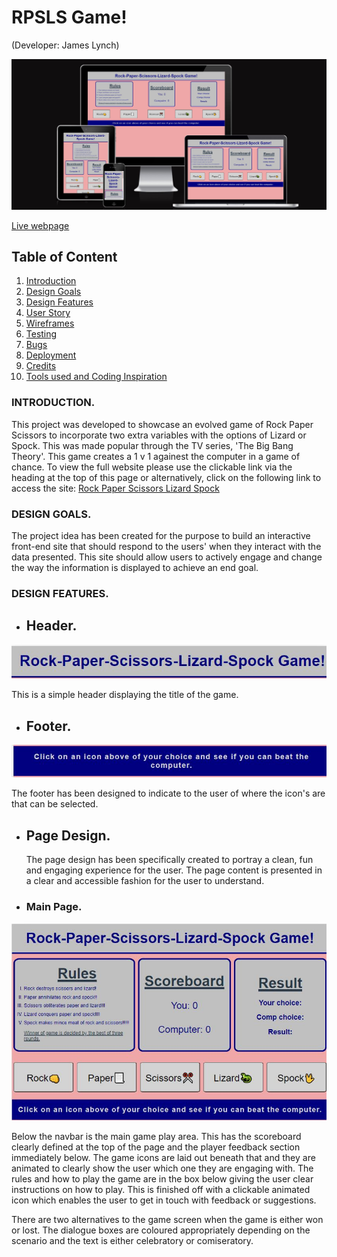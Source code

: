 # RPSLS Game!
(Developer: James Lynch)

![Mockup image](docs/am-i-responsive.JPG)

[Live webpage](https://jamsey911.github.io/RPSLS_MP2/index.html)

## Table of Content

1. [Introduction](#introduction)
2. [Design Goals](#design-goals)
3. [Design Features](#design-features)
4. [User Story](#user-utory)
5. [Wireframes](#wireframes)
6. [Testing](#validation)
8. [Bugs](#Bugs)
9. [Deployment](#deployment)
10. [Credits](#credits)
11. [Tools used and Coding Inspiration](#tools-used-and-coding-inspiration)

### INTRODUCTION.

This project was developed to showcase an evolved game of Rock Paper Scissors to incorporate two extra variables with the options of Lizard or Spock. This was made popular through the TV series, 'The Big Bang Theory'. This game creates a 1 v 1 againest the computer in a game of chance. To view the full website please use the clickable link via the heading at the top of this page or alternatively, click on the following link to access the site: [Rock Paper Scissors Lizard Spock](https://jamsey911.github.io/RPSLS_MP2/index.html)

<!-- <p ><a href="#home">Return to table of contents</a></p><p id="intro"></p> -->

### DESIGN GOALS.

The project idea has been created for the purpose to build an interactive front-end site that should respond to the users' when they interact with the data presented. This site should allow users to actively engage and change the way the information is displayed to achieve an end goal.

### DESIGN FEATURES.

- ## Header.

![Header Bar](docs/features/header.df.JPG)

This is a simple header displaying the title of the game. 

- ## Footer.

![Footer](docs/features/footer.df.JPG)

The footer has been designed to indicate to the user of where the icon's are that can be selected.

- ## Page Design.
  The page design has been specifically created to portray a clean, fun and engaging experience for the user. The page content is presented in a clear and accessible fashion for the user to understand.

-  ### Main Page.

![Header Bar](docs/features/main-page.df.JPG)

Below the navbar is the main game play area. This has the scoreboard clearly defined at the top of the page and the player feedback section immediately below. The game icons are laid out beneath that and they are animated to clearly show the user which one they are engaging with. The rules and how to play the game are in the box below giving the user clear instructions on how to play. This is finished off with a clickable animated icon which enables the user to get in touch with feedback or suggestions. 

There are two alternatives to the game screen when the game is either won or lost. The dialogue boxes are coloured appropriately depending on the scenario and the text is either celebratory or comiseratory.
